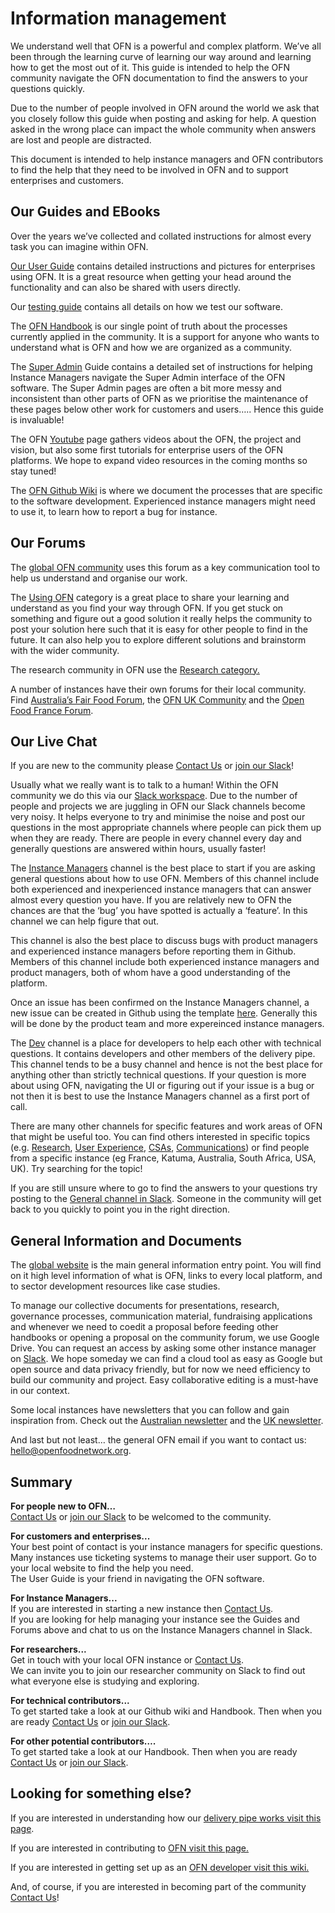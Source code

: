 # Information management

We understand well that OFN is a powerful and complex platform. We’ve all been through the learning curve of learning our way around and learning how to get the most out of it. This guide is intended to help the OFN community navigate the OFN documentation to find the answers to your questions quickly.

Due to the number of people involved in OFN around the world we ask that you closely follow this guide when posting and asking for help. A question asked in the wrong place can impact the whole community when answers are lost and people are distracted.

This document is intended to help instance managers and OFN contributors to find the help that they need to be involved in OFN and to support enterprises and customers.

## Our Guides and EBooks

Over the years we’ve collected and collated instructions for almost every task you can imagine within OFN.

[Our User Guide](https://guide.openfoodnetwork.org/) contains detailed instructions and pictures for enterprises using OFN. It is a great resource when getting your head around the functionality and can also be shared with users directly.  
  
Our [testing guide](https://ofn-user-guide.gitbook.io/ofn-testing-handbook/) contains all details on how we test our software.

The [OFN Handbook](https://ofn-user-guide.gitbook.io/ofn-handbook/) is our single point of truth about the processes currently applied in the community. It is a support for anyone who wants to understand what is OFN and how we are organized as a community.

The [Super Admin](https://ofn-user-guide.gitbook.io/ofn-super-admin-guide/) Guide contains a detailed set of instructions for helping Instance Managers navigate the Super Admin interface of the OFN software. The Super Admin pages are often a bit more messy and inconsistent than other parts of OFN as we prioritise the maintenance of these pages below other work for customers and users….. Hence this guide is invaluable!

The OFN [Youtube](https://www.youtube.com/channel/UClzHYZku5KNrDHU6tFfoipA/featured) page gathers videos about the OFN, the project and vision, but also some first tutorials for enterprise users of the OFN platforms. We hope to expand video resources in the coming months so stay tuned!

The [OFN Github Wiki](https://github.com/openfoodfoundation/openfoodnetwork/wiki) is where we document the processes that are specific to the software development. Experienced instance managers might need to use it, to learn how to report a bug for instance.

## Our Forums

The [global OFN community](http://community.openfoodnetwork.org) uses this forum as a key communication tool to help us understand and organise our work.

The [Using OFN](https://community.openfoodnetwork.org/c/using-ofn) category is a great place to share your learning and understand as you find your way through OFN. If you get stuck on something and figure out a good solution it really helps the community to post your solution here such that it is easy for other people to find in the future. It can also help you to explore different solutions and brainstorm with the wider community.

The research community in OFN use the [Research category.](https://community.openfoodnetwork.org/c/research)

A number of instances have their own forums for their local community. Find [Australia’s Fair Food Forum](https://fairfoodforum.org.au), the [OFN UK Community](http://community.openfoodnetwork.org.uk) and the [Open Food France Forum](https://forums.openfoodfrance.org/).

## Our Live Chat

If you are new to the community please [Contact Us](https://ofn-user-guide.gitbook.io/ofn-handbook/contact-us) or [join our Slack](https://join.slack.com/t/openfoodnetwork/shared_invite/zt-9sjkjdlu-r02kUMP1zbrTgUhZhYPF~A)!

Usually what we really want is to talk to a human! Within the OFN community we do this via our [Slack workspace](https://join.slack.com/t/openfoodnetwork/shared_invite/zt-9sjkjdlu-r02kUMP1zbrTgUhZhYPF~A). Due to the number of people and projects we are juggling in OFN our Slack channels become very noisy. It helps everyone to try and minimise the noise and post our questions in the most appropriate channels where people can pick them up when they are ready. There are people in every channel every day and generally questions are answered within hours, usually faster!

The [Instance Managers](https://openfoodnetwork.slack.com/messages/CG7NJ966B) channel is the best place to start if you are asking general questions about how to use OFN. Members of this channel include both experienced and inexperienced instance managers that can answer almost every question you have. If you are relatively new to OFN the chances are that the ‘bug’ you have spotted is actually a ‘feature’. In this channel we can help figure that out.

This channel is also the best place to discuss bugs with product managers and experienced instance managers before reporting them in Github. Members of this channel include both experienced instance managers and product managers, both of whom have a good understanding of the platform.

Once an issue has been confirmed on the Instance Managers channel, a new issue can be created in Github using the template [here](https://github.com/openfoodfoundation/openfoodnetwork/issues/new). Generally this will be done by the product team and more expereinced instance managers.

The [Dev](https://openfoodnetwork.slack.com/messages/C2GQ45KNU) channel is a place for developers to help each other with technical questions. It contains developers and other members of the delivery pipe. This channel tends to be a busy channel and hence is not the best place for anything other than strictly technical questions. If your question is more about using OFN, navigating the UI or figuring out if your issue is a bug or not then it is best to use the Instance Managers channel as a first port of call.

There are many other channels for specific features and work areas of OFN that might be useful too. You can find others interested in specific topics \(e.g. [Research](https://openfoodnetwork.slack.com/messages/C9RLAHRF0), [User Experience](https://openfoodnetwork.slack.com/messages/CC5CW0AJW), [CSAs](https://openfoodnetwork.slack.com/messages/C8QG769DZ), [Communications](https://openfoodnetwork.slack.com/messages/C4LJU6M35)\) or find people from a specific instance \(eg France, Katuma, Australia, South Africa, USA, UK\). Try searching for the topic!

If you are still unsure where to go to find the answers to your questions try posting to the [General channel in Slack](https://join.slack.com/t/openfoodnetwork/shared_invite/zt-9sjkjdlu-r02kUMP1zbrTgUhZhYPF~A). Someone in the community will get back to you quickly to point you in the right direction.

## General Information and Documents

The [global website](https://openfoodnetwork.org/) is the main general information entry point. You will find on it high level information of what is OFN, links to every local platform, and to sector development resources like case studies.

To manage our collective documents for presentations, research, governance processes, communication material, fundraising applications and whenever we need to coedit a proposal before feeding other handbooks or opening a proposal on the community forum, we use Google Drive. You can request an access by asking some other instance manager on [Slack](https://join.slack.com/t/openfoodnetwork/shared_invite/zt-9sjkjdlu-r02kUMP1zbrTgUhZhYPF~A). We hope someday we can find a cloud tool as easy as Google but open source and data privacy friendly, but for now we need efficiency to build our community and project. Easy collaborative editing is a must-have in our context.

Some local instances have newsletters that you can follow and gain inspiration from. Check out the [Australian newsletter](https://openfoodnetwork.us13.list-manage.com/subscribe?u=6752bbf142dc0ebe3b69c4473&id=9074f025e3) and the [UK newsletter](https://about.openfoodnetwork.org.uk/sign-up-to-our-newsletter/).

And last but not least… the general OFN email if you want to contact us: [hello@openfoodnetwork.org](mailto:hello@openfoodnetwork.org).

## Summary

**For people new to OFN…**  
[Contact Us](https://ofn-user-guide.gitbook.io/ofn-handbook/contact-us) or [join our Slack](https://join.slack.com/t/openfoodnetwork/shared_invite/zt-9sjkjdlu-r02kUMP1zbrTgUhZhYPF~A) to be welcomed to the community.

**For customers and enterprises...**  
Your best point of contact is your instance managers for specific questions. Many instances use ticketing systems to manage their user support. Go to your local website to find the help you need.  
The User Guide is your friend in navigating the OFN software.

**For Instance Managers...**  
If you are interested in starting a new instance then [Contact Us](https://ofn-user-guide.gitbook.io/ofn-handbook/contact-us).  
If you are looking for help managing your instance see the Guides and Forums above and chat to us on the Instance Managers channel in Slack.

**For researchers...**  
Get in touch with your local OFN instance or [Contact Us](https://ofn-user-guide.gitbook.io/ofn-handbook/contact-us).  
We can invite you to join our researcher community on Slack to find out what everyone else is studying and exploring.

**For technical contributors...**  
To get started take a look at our Github wiki and Handbook. Then when you are ready [Contact Us](https://ofn-user-guide.gitbook.io/ofn-handbook/contact-us) or [join our Slack](https://join.slack.com/t/openfoodnetwork/shared_invite/zt-9sjkjdlu-r02kUMP1zbrTgUhZhYPF~A).

**For other potential contributors….**  
To get started take a look at our Handbook. Then when you are ready [Contact Us](https://ofn-user-guide.gitbook.io/ofn-handbook/contact-us) or [join our Slack](https://join.slack.com/t/openfoodnetwork/shared_invite/enQtMzU2Mjk5MDc2MjA5LTM4ZTAzZjIwNzIxMmU5ODFiNWY1MTU2ZWUyNzQwNjdjNTY0N2VhY2UwOGU4ZmVjNzYyZDU2NjY3NzZkZmQwYjk).

## Looking for something else?

If you are interested in understanding how our [delivery pipe works visit this page](https://ofn-user-guide.gitbook.io/ofn-handbook/working-on-the-ofn-governance/how-do-we-prioritize-new-developments).

If you are interested in contributing to [OFN visit this page.](https://ofn-user-guide.gitbook.io/ofn-handbook/working-on-the-ofn-governance/team-organization/onboarding-process)

If you are interested in getting set up as an [OFN developer visit this wiki.](https://github.com/openfoodfoundation/openfoodnetwork/wiki)

And, of course, if you are interested in becoming part of the community [Contact Us](https://ofn-user-guide.gitbook.io/ofn-handbook/contact-us)!

